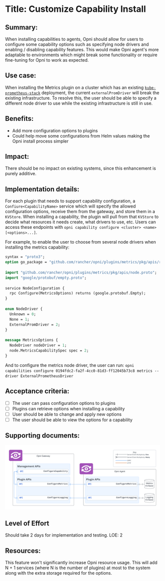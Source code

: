 # Title: Customize Capability Install

## Summary:
When installing capabilities to agents, Opni should allow for users to configure some capability options such as specifying node drivers and enabling / disabling capability features. This would make Opni agent's more adaptable to environments which might break some functionality or require fine-tuning for Opni to work as expected.

## Use case:
When installing the Metrics plugin on a cluster which has an existing [`kube-prometheus-stack`](https://github.com/prometheus-community/helm-charts/tree/main/charts/kube-prometheus-stack) deployment, the current `externalPromDriver` will break the existing infrastructure. To resolve this, the user should be able to specify a different node driver to use while the existing infrastructure is still in use.

## Benefits:
 * Add more configuration options to plugins
 * Could help move some configurations from Helm values making the Opni install process simpler

## Impact:
There should be no impact on existing systems, since this enhancement is purely additive.

## Implementation details:
For each plugin that needs to support capability configuration, a `Confiure<CapabilityName>` service which will specify the allowed configuration options, receive them from the gateway, and store them in a `KVStore`. When installing a capability, the plugin will pull from that `KVStore` to decide  what resources it needs create, what drivers to use, etc. Users can access these endpoints with `opni capability configure <cluster> <name> [<options>...]`.

For example, to enable the user to choose from several node drivers when installing the metrics capability:

```protobuf
syntax = "proto3";
option go_package = "github.com/rancher/opni/plugins/metrics/pkg/apis/remoteread";

import "github.com/rancher/opni/plugins/metrics/pkg/apis/node.proto";
import "google/protobuf/empty.proto";

service NodeConfiguration {
  rpc Configure(MetricsOptions) returns (google.protobuf.Empty);
}

enum NodeDriver {
  Unknown = 0;
  None = 1;
  ExternalPromDriver = 2;
}

message MetricsOptions {
  NodeDriver nodeDriver = 1;
  node.MetricsCapabilitySpec spec = 2;
}
```

And to configure the metrics node driver, the user can run: `opni capabilities configure 0194fdc2-fa2f-4cc0-81d3-ff12045b73c8 metrics --driver ExternalPrometheusDriver`

## Acceptance criteria:
- [ ] The user can pass configuration options to plugins
- [ ] Plugins can retrieve options when installing a capability
- [ ] User should be able to change and apply new options
- [ ] The user should be able to view the options for a capability 

## Supporting documents:

![]()![Architecture Diagram](img/capability-options.png)

[//]: # (## Dependencies: )

[//]: # (## Risks and contingencies:)

## Level of Effort
Should take 2 days for implementation and testing.
LOE: 2

## Resources:
This feature won't significantly increase Opni resource usage. This will add N + 1 services (where N is the number of plugins) at most to the system along with the extra storage required for the options.